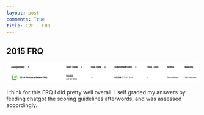 ```yaml
---
layout: post
comments: True
title: T2F - FRQ
---
```


## 2015 FRQ

![frq](image-6.png)

I think for this FRQ I did pretty well overall. I self graded my answers by feeding chatgpt the scoring guidelines afterwords, and was assessed accordingly.

